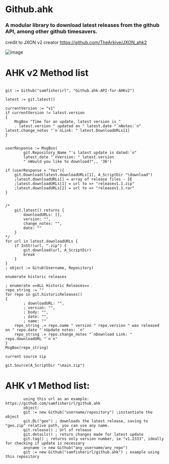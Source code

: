 <h1>Github.ahk</h1>
<h3>A modular library to download latest releases from the github API, among other github timesavers. </h3>
<p class="has-line-data" data-line-start="1" data-line-end="2">
 
credit to JXON v2 creator https://github.com/TheArkive/JXON_ahk2

![image](https://github.com/samfisherirl/github.ahk/assets/98753696/536823be-20e6-43f2-a612-c780953e2bdf)

# AHK v2 Method list 
 
```autohotkey

git := Github("samfisherirl", "Github.ahk-API-for-AHKv2")

latest := git.latest()

currentVersion := "v1"
if currentVersion != latest.version 
{
    MsgBox "Time for an update, latest version is " 
    . latest.version " updated on " latest.date "`nNotes:`n" latest.change_notes "`n`nLink: " latest.DownloadURLs[1]
}


userResponse := MsgBox(
    	git.Repository_Name "'s latest update is dated:`n"
    	latest.date "`nVersion: " latest.version 
    	"`nWould you like to download?",, '36')

if (userResponse = "Yes"){
	git.Download(latest.downloadURLs[1], A_ScriptDir "\download")
	;latest.downloadURLs[] = array of release files - IE
	;latest.downloadURLs[1] = url to => "releasev1.1.zip" 
	;latest.downloadURLs[2] = url to => "releasev1.1.rar"
}


/*
    git.latest() returns {
        downloadURLs: [],
        version: "",
        change_notes: "",
        date: ""
    }  
*/
for url in latest.downloadURLs {
    if InStr(url, ".zip") {
        git.download(url, A_ScriptDir) 
        break
    }
}
; object := Gitub(Username, Repository)

```

`enumerate historic releases`
```autohotkey
; enumerate ==ALL Historic Releases==
repo_string := ""
for repo in git.historicReleases() 
{
        ; downloadURL: "",
        ; version: "",
        ; body: "",
        ; date: "",
        ; name: ""  
    repo_string .= repo.name " version " repo.version " was released on " repo.date "`nUpdate notes: `n" 
    repo_string .= repo.change_notes "`nDownload Link: " repo.downloadURL "`n`n"
}
MsgBox(repo_string)
```

`current source zip`
```autohotkey
git.Source(A_ScriptDir "\main.zip")

```

# AHK v1 Method list:
        
```autohotkey
        using this url as an example: https://github.com/samfisherirl/github.ahk
        object: 
        git := new Github("username/repository") ;instantiate the object
        git.DL("geo") ; downloads the latest release, saving to "geo.zip" relative path, you can use any name. 
        git.release() ; Url of release 
        git.details() ; return changes made for latest update
        git.tag() ; returns only version number, ie "v1.2333", ideally for checking if update is necessary
        anyname := new Github("any_username/any_repo") 
        git := new Github("samfisherirl/github.ahk") ; example using this repository
```
 
  
